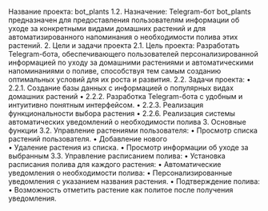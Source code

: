 Название проекта: bot_plants
1.2. Назначение:
Telegram-бот bot_plants предназначен для предоставления пользователям информации об уходе за конкретными видами домашних растений и для автоматизированного напоминания о необходимости полива этих растений.
2. Цели и задачи проекта
2.1. Цель проекта:
Разработать Telegram-бота, обеспечивающего пользователей персонализированной информацией по уходу за домашними растениями и автоматическими напоминаниями о поливе, способствуя тем самым созданию оптимальных условий для их роста и развития.
2.2. Задачи проекта:
•   2.2.1. Создание базы данных с информацией о популярных видах домашних растений 
•   2.2.2. Разработка Telegram-бота с удобным и интуитивно понятным интерфейсом.
•   2.2.3. Реализация функциональности выбора растения 
•   2.2.6. Реализация системы автоматических уведомлений о необходимости полива
3. Основные функции
3.2. Управление растениями пользователя:
•   Просмотр списка растений пользователя.
•   Добавление нового  
•   Удаление растения из списка.
•   Просмотр информации об уходе за выбранным 
3.3. Управление расписанием полива:
•   Установка расписания полива для каждого растения:
•   Автоматические уведомления о необходимости полива:
•   Персонализированные уведомления с указанием названия растения.
•   Подтверждение полива:
•   Возможность отметить растение как политое после получения уведомления.
